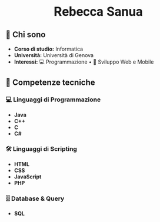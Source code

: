 
<link href="https://fonts.googleapis.com/css2?family=Roboto:wght@400;700&display=swap" rel="stylesheet">

<div style="padding-top: 10px; text-align: center; border-radius: 10px; font-family: 'Poppins', sans-serif;">
    <h1 style="font-family: 'Roboto', sans-serif;font-size: 35px;"> Rebecca Sanua </h1>
</div>

## 🍁 Chi sono
- **Corso di studio:** Informatica
- **Università:** Università di Genova
- **Interessi:** 💻 Programmazione • 🌿 Sviluppo Web e Mobile 

## 🍂 Competenze tecniche

### 💻 Linguaggi di Programmazione
- **Java** 
- **C++** 
- **C** 
- **C#** 

### 🛠️ Linguaggi di Scripting
- **HTML** 
- **CSS** 
- **JavaScript** 
- **PHP** 

### 🗄️ Database & Query
- **SQL** 

